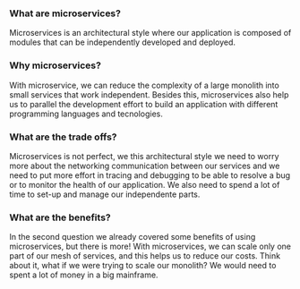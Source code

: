 ### What are microservices?
Microservices is an architectural style where our application is composed of modules that can be independently developed and deployed.

### Why microservices?
With microservice, we can reduce the complexity of a large monolith into small services that work independent. Besides this, microservices also help us to parallel the development
effort to build an application with different programming languages and tecnologies. 

### What are the trade offs?
Microservices is not perfect, we this architectural style we need to worry more about the networking communication between our services and we need to put more effort in tracing
and debugging to be able to resolve a bug or to monitor the health of our application. We also need to spend a lot of time to set-up and manage our independente parts.

### What are the benefits?
In the second question we already covered some benefits of using microservices, but there is more! With microservices, we can scale only one part of our mesh of services, and this
helps us to reduce our costs. Think about it, what if we were trying to scale our monolith? We would need to spent a lot of money in a big mainframe.
